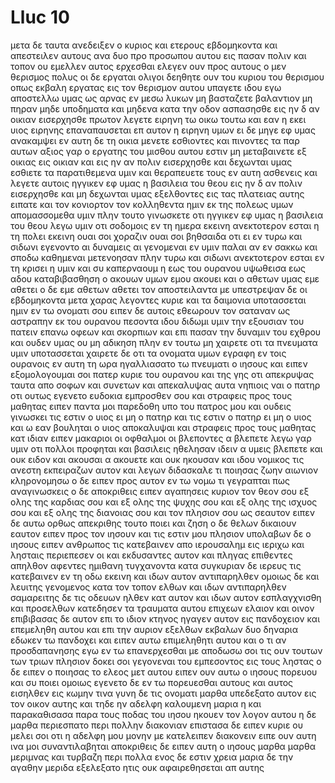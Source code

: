 # Lluc 10
μετα δε ταυτα ανεδειξεν ο κυριος και ετερους εβδομηκοντα και απεστειλεν αυτους ανα δυο προ προσωπου αυτου εις πασαν πολιν και τοπον ου εμελλεν αυτος ερχεσθαι
ελεγεν ουν προς αυτους ο μεν θερισμος πολυς οι δε εργαται ολιγοι δεηθητε ουν του κυριου του θερισμου οπως εκβαλη εργατας εις τον θερισμον αυτου
υπαγετε ιδου εγω αποστελλω υμας ως αρνας εν μεσω λυκων
μη βασταζετε βαλαντιον μη πηραν μηδε υποδηματα και μηδενα κατα την οδον ασπασησθε
εις ην δ αν οικιαν εισερχησθε πρωτον λεγετε ειρηνη τω οικω τουτω
και εαν η εκει υιος ειρηνης επαναπαυσεται επ αυτον η ειρηνη υμων ει δε μηγε εφ υμας ανακαμψει
εν αυτη δε τη οικια μενετε εσθιοντες και πινοντες τα παρ αυτων αξιος γαρ ο εργατης του μισθου αυτου εστιν μη μεταβαινετε εξ οικιας εις οικιαν
και εις ην αν πολιν εισερχησθε και δεχωνται υμας εσθιετε τα παρατιθεμενα υμιν
και θεραπευετε τους εν αυτη ασθενεις και λεγετε αυτοις ηγγικεν εφ υμας η βασιλεια του θεου
εις ην δ αν πολιν εισερχησθε και μη δεχωνται υμας εξελθοντες εις τας πλατειας αυτης ειπατε
και τον κονιορτον τον κολληθεντα ημιν εκ της πολεως υμων απομασσομεθα υμιν πλην τουτο γινωσκετε οτι ηγγικεν εφ υμας η βασιλεια του θεου
λεγω υμιν οτι σοδομοις εν τη ημερα εκεινη ανεκτοτερον εσται η τη πολει εκεινη
ουαι σοι χοραζιν ουαι σοι βηθσαιδα οτι ει εν τυρω και σιδωνι εγενοντο αι δυναμεις αι γενομεναι εν υμιν παλαι αν εν σακκω και σποδω καθημεναι μετενοησαν
πλην τυρω και σιδωνι ανεκτοτερον εσται εν τη κρισει η υμιν
και συ καπερναουμ η εως του ουρανου υψωθεισα εως αδου καταβιβασθηση
ο ακουων υμων εμου ακουει και ο αθετων υμας εμε αθετει ο δε εμε αθετων αθετει τον αποστειλαντα με
υπεστρεψαν δε οι εβδομηκοντα μετα χαρας λεγοντες κυριε και τα δαιμονια υποτασσεται ημιν εν τω ονοματι σου
ειπεν δε αυτοις εθεωρουν τον σαταναν ως αστραπην εκ του ουρανου πεσοντα
ιδου διδωμι υμιν την εξουσιαν του πατειν επανω οφεων και σκορπιων και επι πασαν την δυναμιν του εχθρου και ουδεν υμας ου μη αδικηση
πλην εν τουτω μη χαιρετε οτι τα πνευματα υμιν υποτασσεται χαιρετε δε οτι τα ονοματα υμων εγραφη εν τοις ουρανοις
εν αυτη τη ωρα ηγαλλιασατο τω πνευματι ο ιησους και ειπεν εξομολογουμαι σοι πατερ κυριε του ουρανου και της γης οτι απεκρυψας ταυτα απο σοφων και συνετων και απεκαλυψας αυτα νηπιοις ναι ο πατηρ οτι ουτως εγενετο ευδοκια εμπροσθεν σου
και στραφεις προς τους μαθητας ειπεν παντα μοι παρεδοθη υπο του πατρος μου και ουδεις γινωσκει τις εστιν ο υιος ει μη ο πατηρ και τις εστιν ο πατηρ ει μη ο υιος και ω εαν βουληται ο υιος αποκαλυψαι
και στραφεις προς τους μαθητας κατ ιδιαν ειπεν μακαριοι οι οφθαλμοι οι βλεποντες α βλεπετε
λεγω γαρ υμιν οτι πολλοι προφηται και βασιλεις ηθελησαν ιδειν α υμεις βλεπετε και ουκ ειδον και ακουσαι α ακουετε και ουκ ηκουσαν
και ιδου νομικος τις ανεστη εκπειραζων αυτον και λεγων διδασκαλε τι ποιησας ζωην αιωνιον κληρονομησω
ο δε ειπεν προς αυτον εν τω νομω τι γεγραπται πως αναγινωσκεις
ο δε αποκριθεις ειπεν αγαπησεις κυριον τον θεον σου εξ ολης της καρδιας σου και εξ ολης της ψυχης σου και εξ ολης της ισχυος σου και εξ ολης της διανοιας σου και τον πλησιον σου ως σεαυτον
ειπεν δε αυτω ορθως απεκριθης τουτο ποιει και ζηση
ο δε θελων δικαιουν εαυτον ειπεν προς τον ιησουν και τις εστιν μου πλησιον
υπολαβων δε ο ιησους ειπεν ανθρωπος τις κατεβαινεν απο ιερουσαλημ εις ιεριχω και λησταις περιεπεσεν οι και εκδυσαντες αυτον και πληγας επιθεντες απηλθον αφεντες ημιθανη τυγχανοντα
κατα συγκυριαν δε ιερευς τις κατεβαινεν εν τη οδω εκεινη και ιδων αυτον αντιπαρηλθεν
ομοιως δε και λευιτης γενομενος κατα τον τοπον ελθων και ιδων αντιπαρηλθεν
σαμαρειτης δε τις οδευων ηλθεν κατ αυτον και ιδων αυτον εσπλαγχνισθη
και προσελθων κατεδησεν τα τραυματα αυτου επιχεων ελαιον και οινον επιβιβασας δε αυτον επι το ιδιον κτηνος ηγαγεν αυτον εις πανδοχειον και επεμεληθη αυτου
και επι την αυριον εξελθων εκβαλων δυο δηναρια εδωκεν τω πανδοχει και ειπεν αυτω επιμεληθητι αυτου και ο τι αν προσδαπανησης εγω εν τω επανερχεσθαι με αποδωσω σοι
τις ουν τουτων των τριων πλησιον δοκει σοι γεγονεναι του εμπεσοντος εις τους ληστας
ο δε ειπεν ο ποιησας το ελεος μετ αυτου ειπεν ουν αυτω ο ιησους πορευου και συ ποιει ομοιως
εγενετο δε εν τω πορευεσθαι αυτους και αυτος εισηλθεν εις κωμην τινα γυνη δε τις ονοματι μαρθα υπεδεξατο αυτον εις τον οικον αυτης
και τηδε ην αδελφη καλουμενη μαρια η και παρακαθισασα παρα τους ποδας του ιησου ηκουεν τον λογον αυτου
η δε μαρθα περιεσπατο περι πολλην διακονιαν επιστασα δε ειπεν κυριε ου μελει σοι οτι η αδελφη μου μονην με κατελειπεν διακονειν ειπε ουν αυτη ινα μοι συναντιλαβηται
αποκριθεις δε ειπεν αυτη ο ιησους μαρθα μαρθα μεριμνας και τυρβαζη περι πολλα
ενος δε εστιν χρεια μαρια δε την αγαθην μεριδα εξελεξατο ητις ουκ αφαιρεθησεται απ αυτης
